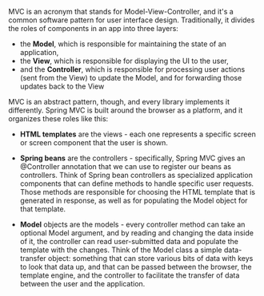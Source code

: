 MVC is an acronym that stands for Model-View-Controller, and it's a common software pattern for user interface design. Traditionally, it divides the roles of components in an app into three layers:

* the **Model**, which is responsible for maintaining the state of an application,
* the **View**, which is responsible for displaying the UI to the user,
* and the **Controller**, which is responsible for processing user actions (sent from the View) to update the Model, and for forwarding those updates back to the View

MVC is an abstract pattern, though, and every library implements it differently. Spring MVC is built around the browser as a platform, and it organizes these roles like this:

* **HTML templates** are the views - each one represents a specific screen or screen component that the user is shown.
* **Spring beans** are the controllers - specifically, Spring MVC gives an @Controller annotation that we can use to register our beans as controllers. Think of Spring bean controllers as specialized application components that can define methods to handle specific user requests. Those methods are responsible for choosing the HTML template that is generated in response, as well as for populating the Model object for that template.

* **Model** objects are the models - every controller method can take an optional Model argument, and by reading and changing the data inside of it, the controller can read user-submitted data and populate the template with the changes. Think of the Model class a simple data-transfer object: something that can store various bits of data with keys to look that data up, and that can be passed between the browser, the template engine, and the controller to facilitate the transfer of data between the user and the application.

